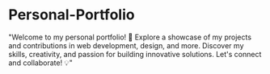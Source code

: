 # Personal-Portfolio
"Welcome to my personal portfolio! 🚀 Explore a showcase of my projects and contributions in web development, design, and more. Discover my skills, creativity, and passion for building innovative solutions. Let's connect and collaborate! 💡"
